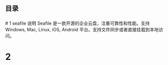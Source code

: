 <h2>目录</h2>

<h3 ></h3>
# 1 seafile 说明
Seafile 是一款开源的企业云盘，注重可靠性和性能。支持 Windows, Mac, Linux, iOS, Android 平台。支持文件同步或者直接挂载到本地访问。

# 2 
<!--stackedit_data:
eyJoaXN0b3J5IjpbMjA2ODIxNjE5NV19
-->